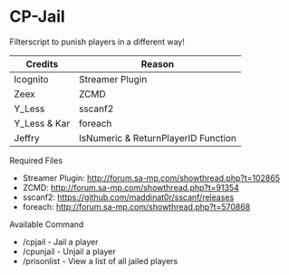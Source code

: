 # CP-Jail
Filterscript to punish players in a different way!


| Credits | Reason |
| --- | --- |
| Icognito | Streamer Plugin |
| Zeex | ZCMD |
| Y_Less | sscanf2 |
| Y_Less & Kar | foreach |
| Jeffry | IsNumeric & ReturnPlayerID Function |

Required Files

* Streamer Plugin: http://forum.sa-mp.com/showthread.php?t=102865
* ZCMD: http://forum.sa-mp.com/showthread.php?t=91354
* sscanf2: https://github.com/maddinat0r/sscanf/releases
* foreach: http://forum.sa-mp.com/showthread.php?t=570868


Available Command

* /cpjail - Jail a player
* /cpunjail - Unjail a player
* /prisonlist - View a list of all jailed players


